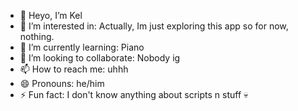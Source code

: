 - 👋 Heyo, I’m Kel
- 👀 I’m interested in: Actually, Im just exploring this app so for now, nothing.
- 🌱 I’m currently learning: Piano
- 💞️ I’m looking to collaborate: Nobody ig
- 📫 How to reach me: uhhh
- 😄 Pronouns: he/him
- ⚡ Fun fact: I don't know anything about scripts n stuff 💀

<!---
kelwsss/kelwsss is a ✨ special ✨ repository because its `README.md` (this file) appears on your GitHub profile.
You can click the Preview link to take a look at your changes.
--->
